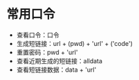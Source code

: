 # 常用口令
* 查看口令：口令
* 生成短链接：url + (pwd) + 'url' + ('code')
* 重置密码：pwd + 'url'
* 查看近期生成的短链接：alldata
* 查看短链接数据：data + 'url'
